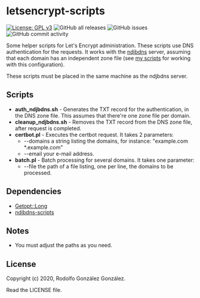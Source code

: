 # letsencrypt-scripts

[![License: GPL v3](https://img.shields.io/badge/License-GPLv3-blue.svg)](https://www.gnu.org/licenses/gpl-3.0)
![GitHub all releases](https://img.shields.io/github/downloads/rgglez/letsencrypt-scripts/total) 
![GitHub issues](https://img.shields.io/github/issues/rgglez/letsencrypt-scripts) 
![GitHub commit activity](https://img.shields.io/github/commit-activity/y/rgglez/letsencrypt-scripts)

Some helper scripts for Let's Encrypt administration. These scripts use DNS authentication for the requests. 
It works with the [ndjbdns](https://github.com/pjps/ndjbdns) server, assuming that each domain has an independent 
zone file (see [my scripts](https://github.com/rgglez/ndjbdns-scripts) for working with this configuration).

These scripts must be placed in the same machine as the ndjbdns server.

## Scripts

* **auth_ndjbdns.sh** - Generates the TXT record for the authentication, in the DNS zone file. This assumes that there're one zone file per domain.
* **cleanup_ndjbdns.sh** - Removes the TXT record from the DNS zone file, after request is completed.
* **certbot.pl** - Executes the certbot request. It takes 2 parameters:
  * --domains a string listing the domains, for instance: "example.com *.example.com"
  * --email your e-mail address.
* **batch.pl** - Batch processing for several domains. It takes one parameter:
  * --file the path of a file listing, one per line, the domains to be processed.

## Dependencies

* [Getopt::Long](https://perldoc.perl.org/Getopt::Long)
* [ndjbdns-scripts](https://github.com/rgglez/ndjbdns-scripts)

## Notes

* You must adjust the paths as you need.

## License

Copyright (c) 2020, Rodolfo González González.

Read the LICENSE file.
